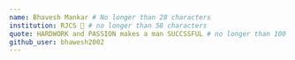 ```yaml
---
name: Bhavesh Mankar # No longer than 28 characters
institution: RJCS 🚩 # no longer than 58 characters
quote: HARDWORK and PASSION makes a man SUCCSSFUL # no longer than 100 characters, avoid using quotes(") to guarantee the format remains the same.
github_user: bhawesh2002
---
```

